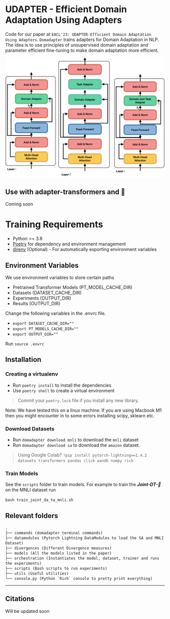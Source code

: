 # UDAPTER - Efficient Domain Adaptation Using Adapters

Code for our paper at `EACL'23: UDAPTER-Efficient Domain Adaptation Using Adapters`. `Domadapter` trains adapters for Domain Adaptation in NLP. The idea is to use principles 
of unsupervised domain adaptation and parameter efficient fine-tuning to make domain 
adaptation more efficient. 

<p align="center">
  <img width="600" src="udapter_pic.png">
</p>


## Use with adapter-transformers and :hugs:
Coming soon 


# Training Requirements


- Python >= 3.8
- [Poetry](https://python-poetry.org/) for dependency and environment management
- [direnv](https://direnv.net/) (Optional) - For automatically exporting environment variables

## Environment Variables 
We use environment variables to store certain paths

- Pretrained Transformer Models (PT_MODEL_CACHE_DIR)
- Datasets (DATASET_CACHE_DIR)
- Experiments (OUTPUT_DIR)
- Results (OUTPUT_DIR)

Change the following variables in the .envrc file.

- `export DATASET_CACHE_DIR=""`
- `export PT_MODELS_CACHE_DIR=""`
- `export OUTPUT_DIR=""`

Run `source .envrc`


## Installation

### Creating a virtualenv

- Run `poetry install` to install the dependencies
- Use `poetry shell` to create a virtual environment

> Commit your `poetry.lock` file if you install any new library.

Note: We have tested this on a linux machine. If you are using Macbook M1 then you might encounter in to 
some errors installing scipy, sklearn etc. 

### Download Datasets

- Run `domadapter download mnli` to download the `mnli` dataset
- Run `domadapter download sa` to download the `amazon` dataset.

> Using Google Colab?
`!pip install pytorch-lightning==1.4.2 datasets transformers pandas click wandb numpy rich`


### Train Models 

See the `scripts` folder to train models. 
For example to train the ***Joint-DT-:electric_plug:*** on the MNLI dataset run 

`bash train_joint_da_ta_mnli.sh`


## Relevant folders
```
.
├── commands (domadapter terminal commands)
├── datamodules (Pytorch Lightning DataModules to load the SA and MNLI Dataset)
├── divergences (Different Divergence measures)
├── models (All the models listed in the paper)
├── orchestration (Instantiates the model, dataset, trainer and runs the experiments)
├── scripts (Bash scripts to run experiments)
├── utils (Useful utilities)
└── console.py (Python `Rich` console to pretty print everything)
```

---

## Citations 

Will be updated soon
